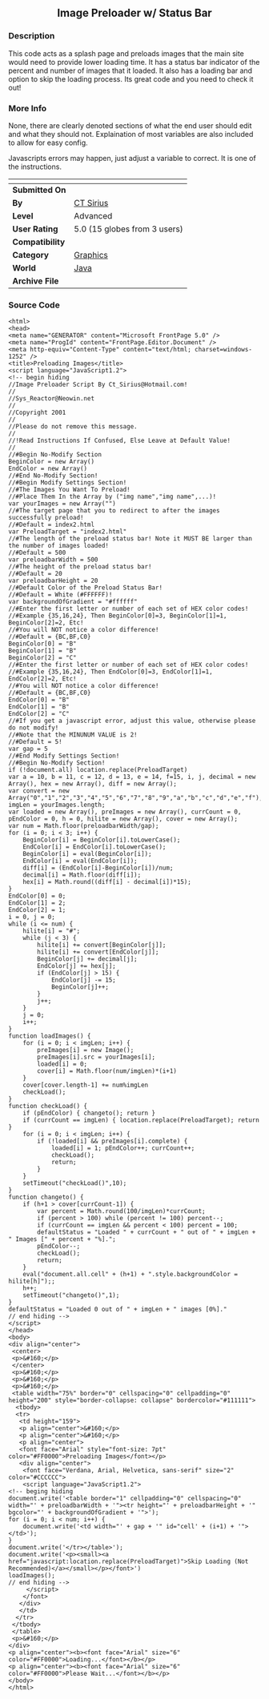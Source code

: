 ﻿<div align="center">

## Image Preloader w/ Status Bar


</div>

### Description

This code acts as a splash page and preloads images that the main site would need to provide lower loading time. It has a status bar indicator of the percent and number of images that it loaded. It also has a loading bar and option to skip the loading process. Its great code and you need to check it out!
 
### More Info
 
None, there are clearly denoted sections of what the end user should edit and what they should not. Explaination of most variables are also included to allow for easy config.

Javascripts errors may happen, just adjust a variable to correct. It is one of the instructions.


<span>             |<span>
---                |---
**Submitted On**   |
**By**             |[CT Sirius](https://github.com/Planet-Source-Code/PSCIndex/blob/master/ByAuthor/ct-sirius.md)
**Level**          |Advanced
**User Rating**    |5.0 (15 globes from 3 users)
**Compatibility**  |
**Category**       |[Graphics](https://github.com/Planet-Source-Code/PSCIndex/blob/master/ByCategory/graphics__2-75.md)
**World**          |[Java](https://github.com/Planet-Source-Code/PSCIndex/blob/master/ByWorld/java.md)
**Archive File**   |[](https://github.com/Planet-Source-Code/ct-sirius-image-preloader-w-status-bar__2-2858/archive/master.zip)





### Source Code

```
<html>
<head>
<meta name="GENERATOR" content="Microsoft FrontPage 5.0" />
<meta name="ProgId" content="FrontPage.Editor.Document" />
<meta http-equiv="Content-Type" content="text/html; charset=windows-1252" />
<title>Preloading Images</title>
<script language="JavaScript1.2">
<!-- begin hiding
//Image Preloader Script By Ct_Sirius@Hotmail.com!
//
//Sys_Reactor@Neowin.net
//
//Copyright 2001
//
//Please do not remove this message.
//
//!Read Instructions If Confused, Else Leave at Default Value!
//
//#Begin No-Modify Section
BeginColor = new Array()
EndColor = new Array()
//#End No-Modify Section!
//#Begin Modify Settings Section!
//#The Images You Want To Preload!
//#Place Them In the Array by ("img name","img name",...)!
var yourImages = new Array("")
//#The target page that you to redirect to after the images successfully preload!
//#Default = index2.html
var PreloadTarget = "index2.html"
//#The length of the preload status bar! Note it MUST BE larger than the number of images loaded!
//#Default = 500
var preloadbarWidth = 500
//#The height of the preload status bar!
//#Default = 20
var preloadbarHeight = 20
//#Default Color of the Preload Status Bar!
//#Default = White (#FFFFFF)!
var backgroundOfGradient = "#ffffff"
//#Enter the first letter or number of each set of HEX color codes!
//#Example {35,16,24}, Then BeginColor[0]=3, BeginColor[1]=1, BeginColor[2]=2, Etc!
//#You will NOT notice a color difference!
//#Default = {BC,BF,C0}
BeginColor[0] = "B"
BeginColor[1] = "B"
BeginColor[2] = "C"
//#Enter the first letter or number of each set of HEX color codes!
//#Example {35,16,24}, Then EndColor[0]=3, EndColor[1]=1, EndColor[2]=2, Etc!
//#You will NOT notice a color difference!
//#Default = {BC,BF,C0}
EndColor[0] = "B"
EndColor[1] = "B"
EndColor[2] = "C"
//#If you get a javascript error, adjust this value, otherwise please do not modify!
//#Note that the MINUNUM VALUE is 2!
//#Default = 5!
var gap = 5
//#End Modify Settings Section!
//#Begin No-Modify Section!
if (!document.all) location.replace(PreloadTarget)
var a = 10, b = 11, c = 12, d = 13, e = 14, f=15, i, j, decimal = new Array(), hex = new Array(), diff = new Array();
var convert = new Array("0","1","2","3","4","5","6","7","8","9","a","b","c","d","e","f"), imgLen = yourImages.length;
var loaded = new Array(), preImages = new Array(), currCount = 0, pEndColor = 0, h = 0, hilite = new Array(), cover = new Array();
var num = Math.floor(preloadbarWidth/gap);
for (i = 0; i < 3; i++) {
	BeginColor[i] = BeginColor[i].toLowerCase();
	EndColor[i] = EndColor[i].toLowerCase();
	BeginColor[i] = eval(BeginColor[i]);
	EndColor[i] = eval(EndColor[i]);
	diff[i] = (EndColor[i]-BeginColor[i])/num;
	decimal[i] = Math.floor(diff[i]);
	hex[i] = Math.round((diff[i] - decimal[i])*15);
}
EndColor[0] = 0;
EndColor[1] = 2;
EndColor[2] = 1;
i = 0, j = 0;
while (i <= num) {
	hilite[i] = "#";
	while (j < 3) {
		hilite[i] += convert[BeginColor[j]];
		hilite[i] += convert[EndColor[j]];
		BeginColor[j] += decimal[j];
		EndColor[j] += hex[j];
		if (EndColor[j] > 15) {
			EndColor[j] -= 15;
			BeginColor[j]++;
		}
		j++;
	}
	j = 0;
	i++;
}
function loadImages() {
	for (i = 0; i < imgLen; i++) {
		preImages[i] = new Image();
		preImages[i].src = yourImages[i];
		loaded[i] = 0;
		cover[i] = Math.floor(num/imgLen)*(i+1)
	}
	cover[cover.length-1] += num%imgLen
	checkLoad();
}
function checkLoad() {
	if (pEndColor) { changeto(); return }
	if (currCount == imgLen) { location.replace(PreloadTarget); return }
	for (i = 0; i < imgLen; i++) {
		if (!loaded[i] && preImages[i].complete) {
			loaded[i] = 1; pEndColor++; currCount++;
			checkLoad();
			return;
		}
	}
	setTimeout("checkLoad()",10);
}
function changeto() {
	if (h+1 > cover[currCount-1]) {
		var percent = Math.round(100/imgLen)*currCount;
		if (percent > 100) while (percent != 100) percent--;
		if (currCount == imgLen && percent < 100) percent = 100;
		defaultStatus = "Loaded " + currCount + " out of " + imgLen + " Images [" + percent + "%].";
		pEndColor--;
		checkLoad();
		return;
	}
	eval("document.all.cell" + (h+1) + ".style.backgroundColor = hilite[h]");;
	h++;
	setTimeout("changeto()",1);
}
defaultStatus = "Loaded 0 out of " + imgLen + " images [0%]."
// end hiding -->
</script>
</head>
<body>
<div align="center">
 <center>
 <p>&#160;</p>
 </center>
 <p>&#160;</p>
 <p>&#160;</p>
 <p>&#160;</p>
 <table width="75%" border="0" cellspacing="0" cellpadding="0" height="200" style="border-collapse: collapse" bordercolor="#111111">
  <tbody>
  <tr>
   <td height="159">
   <p align="center">&#160;</p>
   <p align="center">&#160;</p>
   <p align="center">
   <font face="Arial" style="font-size: 7pt" color="#FF0000">Preloading Images</font></p>
   <div align="center">
    <font face="Verdana, Arial, Helvetica, sans-serif" size="2" color="#CCCCCC">
    <script language="JavaScript1.2">
<!-- beging hiding
document.write('<table border="1" cellpadding="0" cellspacing="0" width="' + preloadbarWidth + '"><tr height="' + preloadbarHeight + '" bgcolor="' + backgroundOfGradient + '">');
for (i = 0; i < num; i++) {
	document.write('<td width="' + gap + '" id="cell' + (i+1) + '"></td>');
}
document.write('</tr></table>');
document.write('<p><small><a href="javascript:location.replace(PreloadTarget)">Skip Loading (Not Recommended)</a></small></p></font>')
loadImages();
// end hiding -->
     </script>
    </font>
   </div>
   </td>
  </tr>
 </tbody>
 </table>
 <p>&#160;</p>
</div>
<p align="center"><b><font face="Arial" size="6" color="#FF0000">Loading...</font></b></p>
<p align="center"><b><font face="Arial" size="6" color="#FF0000">Please Wait...</font></b></p>
</body>
</html>
```


